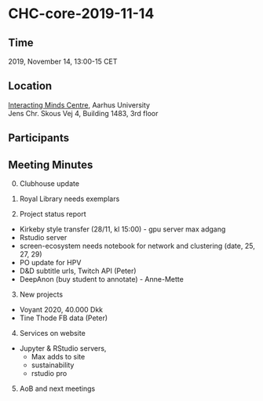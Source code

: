 # CHC-core-2019-11-14 #

## Time ##
2019, November 14, 13:00-15 CET

## Location ##
[Interacting Minds Centre](http://www.au.dk/om/organisation/find-au/bygningskort/?b=1483), Aarhus University  
Jens Chr. Skous Vej 4, Building 1483, 3rd floor

## Participants ##


## Meeting Minutes ##

0. Clubhouse update

1. Royal Library needs exemplars

2. Project status report
  - Kirkeby style transfer (28/11, kl 15:00) - gpu server max adgang
  - Rstudio server
  - screen-ecosystem needs notebook for network and clustering (date, 25, 27, 29)
  - PO update for HPV
  - D&D subtitle urls, Twitch API (Peter)
  - DeepAnon (buy student to annotate) - Anne-Mette


3. New projects
  - Voyant 2020, 40.000 Dkk
  - Tine Thode FB data (Peter)

4. Services on website
  - Jupyter & RStudio servers,
    - Max adds to site
    - sustainability
    - rstudio pro

5. AoB and next meetings
